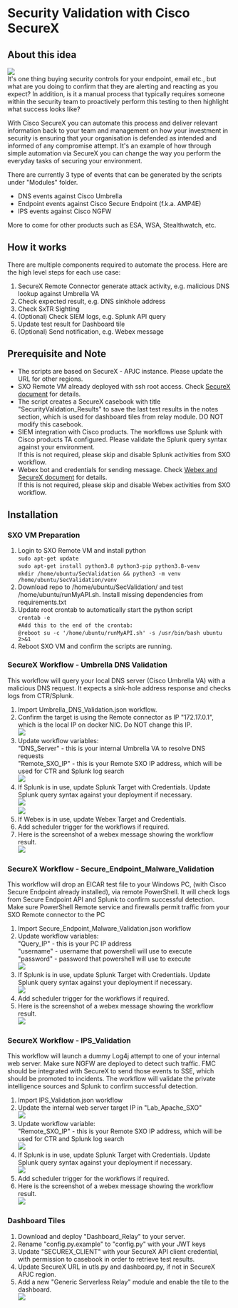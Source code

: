 # Security Validation with Cisco SecureX

## About this idea

![](screenshot/dashboard.png)  
It's one thing buying security controls for your endpoint, email etc., but what are you doing to confirm that they are alerting and reacting as you expect? In addition, is it a manual process that typically requires someone within the security team to proactively perform this testing to then highlight what success looks like?

With Cisco SecureX you can automate this process and deliver relevant information back to your team and management on how your investment in security is ensuring that your organisation is defended as intended and informed of any compromise attempt. It's an example of how through simple automation via SecureX you can change the way you perform the everyday tasks of securing your environment.

There are currently 3 type of events that can be generated by the scripts under "Modules" folder.

*   DNS events against Cisco Umbrella
*   Endpoint events against Cisco Secure Endpoint (f.k.a. AMP4E)
*   IPS events against Cisco NGFW

More to come for other products such as ESA, WSA, Stealthwatch, etc.

## How it works

There are multiple components required to automate the process. Here are the high level steps for each use case:

1.  SecureX Remote Connector generate attack activity, e.g. malicious DNS lookup against Umbrella VA
2.  Check expected result, e.g. DNS sinkhole address
3.  Check SxTR Sighting
4.  (Optional) Check SIEM logs, e.g. Splunk API query
5.  Update test result for Dashboard tile
6.  (Optional) Send notification, e.g. Webex message

## Prerequisite and Note

*   The scripts are based on SecureX - APJC instance. Please update the URL for other regions.
*   SXO Remote VM already deployed with ssh root access. Check [SecureX document](https://ciscosecurity.github.io/sxo-05-security-workflows/remote/setup) for details.
*   The script creates a SecureX casebook with title "SecurityValidation\_Results" to save the last test results in the notes section, which is used for dashboard tiles from relay module. DO NOT modify this casebook.
*   SIEM integration with Cisco products. The workflows use Splunk with Cisco products TA configured. Please validate the Splunk query syntax against your environment.   
    If this is not required, please skip and disable Splunk activities from SXO workflow.
*   Webex bot and credentials for sending message. Check [Webex and SecureX document](https://ciscosecurity.github.io/sxo-05-security-workflows/atomics/configuration/webex) for details.  
    If this is not required, please skip and disable Webex activities from SXO workflow.

## Installation

### SXO VM Preparation

1. Login to SXO Remote VM and install python  
    `sudo apt-get update`  
    `sudo apt-get install python3.8 python3-pip python3.8-venv`  
    `mkdir /home/ubuntu/SecValidation && python3 -m venv /home/ubuntu/SecValidation/venv`
2. Download repo to /home/ubuntu/SecValidation/ and test /home/ubuntu/runMyAPI.sh. Install missing dependencies from requirements.txt
3. Update root crontab to automatically start the python script  
    `crontab -e`  
    `#Add this to the end of the crontab:`  
    `@reboot su -c '/home/ubuntu/runMyAPI.sh' -s /usr/bin/bash ubuntu 2>&1`
4. Reboot SXO VM and confirm the scripts are running.

### SecureX Workflow - Umbrella DNS Validation

This workflow will query your local DNS server (Cisco Umbrella VA) with a malicious DNS request. It expects a sink-hole address response and checks logs from CTR/Splunk.

1. Import Umbrella\_DNS\_Validation.json workflow.
2. Confirm the target is using the Remote connector as IP "172.17.0.1", which is the local IP on docker NIC. Do NOT change this IP.  
    ![](screenshot/remote_target.png)
3. Update workflow variables:  
    "DNS\_Server" - this is your internal Umbrella VA to resolve DNS requests  
    "Remote\_SXO\_IP" -  this is your Remote SXO IP address, which will be used for CTR and Splunk log search  
    ![](screenshot/umb_variables.png)
4. If Splunk is in use, update Splunk Target with Credentials. Update Splunk query syntax against your deployment if necessary.    
    ![](screenshot/splunk_target.png)  
    ![](screenshot/umb_splunk.png)
5. If Webex is in use, update Webex Target and Credentials.
6. Add scheduler trigger for the workflows if required.
7. Here is the screenshot of a webex message showing the workflow result.    
    ![](screenshot/webex_umb.png)

### SecureX Workflow - Secure\_Endpoint\_Malware\_Validation

This workflow will drop an EICAR test file to your Windows PC, (with Cisco Secure Endpoint already installed), via remote PowerShell. It will check logs from Secure Endpoint API and Splunk to confirm successful detection.  
Make sure PowerShell Remote service and firewalls permit traffic from your SXO Remote connector to the PC

1. Import Secure\_Endpoint\_Malware\_Validation.json workflow
2. Update workflow variables:  
    "Query\_IP" - this is your PC IP address  
    "username" - username that  powershell will use to execute  
    "password" - password that powershell will use to execute    
    ![](screenshot/amp_variables.png)
3. If Splunk is in use, update Splunk Target with Credentials. Update Splunk query syntax against your deployment if necessary.  
    ![](screenshot/amp_splunk.png)  
4. Add scheduler trigger for the workflows if required.
5. Here is the screenshot of a webex message showing the workflow result.    
    ![](screenshot/webex_amp.png)

### SecureX Workflow - IPS\_Validation

This workflow will launch a dummy Log4j attempt to one of your internal web server. Make sure NGFW are deployed to detect such traffic. FMC should be integrated with SecureX to send those events to SSE, which should be promoted to incidents. The workflow will validate the private intelligence sources and Splunk to confirm successful detection.

1. Import IPS\_Validation.json workflow
2. Update the internal web server target IP in "Lab\_Apache\_SXO"    
    ![](screenshot/ips_target.png)
3. Update workflow variable:  
    "Remote\_SXO\_IP" - this is your Remote SXO IP address, which will be used for CTR and Splunk log search    
    ![](screenshot/ips_variables.png)
4. If Splunk is in use, update Splunk Target with Credentials. Update Splunk query syntax against your deployment if necessary.    
    ![](screenshot/ips_splunk.png)
5. Add scheduler trigger for the workflows if required.
6. Here is the screenshot of a webex message showing the workflow result.    
    ![](screenshot/webex_ips.png)

### Dashboard Tiles

1. Download and deploy "Dashboard_Relay" to your server.
2. Rename "config.py.example" to "config.py" with your JWT keys
3. Update "SECUREX_CLIENT" with your SecureX API client credential, with permission to casebook in order to retrieve test results.
4. Update SecureX URL in utls.py and dashboard.py, if not in SecureX APJC region.
5. Add a new "Generic Serverless Relay" module and enable the tile to the dashboard.    
    ![](screenshot/tile.png)
